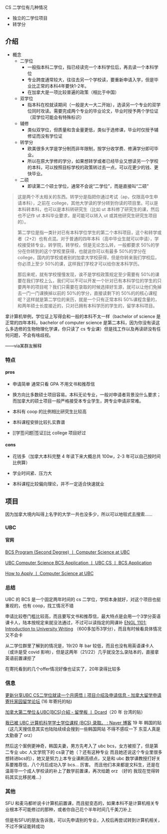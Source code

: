 CS 二学位有几种情况
- 独立的二学位项目
- 转学分

## 介绍

- 概念
	- 二学位
		- 一般指本科二学位，指已经读完一个本科学位后，再去读一个本科学位
		- 专业跨度通常较大，往往去另一个学校读，要重新申请入学，但是毕业比正常的本科4年要快1-2年。
		- 在加拿大是一项比较普遍的政策（相比于中国）
	- 双学位
		- 指本科在校就读期间（一般是大一大二开始），选读另一个专业的双学位同时攻读。需要完成两个专业的毕业论文，毕业时授予两个学位证（双学位可能会有特殊标识）
	- 辅修
		- 类似双学位，但质量和含金量更低，类似于选修课，毕业时仅授予辅修证而没有学位证
	- 转学分
		- 欧美很多大学是学分制而非年限制，按学分收学费、修满学分即可毕业。
		- 所以在原大学修的学分，如果想转学或者已经毕业又想读另一个学校的本科，可以按照目标学校的政策转过去一点，可以花更少的钱、更快毕业。
	- 二硕
		- 即读第二个硕士学位，通常不会说“二学位”，而是直接叫“二硕”


>这是两个不太相关的东西。转学分是指把你通过考试（ap，仅限高中生申请本科），之前在 college，其他大学读的学分转到你读的项目里。可以是本科转本科，也可以是本科转研究生（比如 ut 本科修了研究生的课，然后也不记作 ut 本科毕业要求，是可能可以转入 ut 或其他研究生研究生项目的）。
>
>第二学位是指一类针对已有本科学位学生的第二个本科项目，这个和转学或者（2+2）也有点混。对于普通的四年本科（高中毕业生就可以申请），学校接受转专业，转学院，转学校，但是无论怎么转，一般都要求 50%的学分在你转到的这个学校里获得，也就说你可以有最多 50%的学分在 college，国内的学校或者别的加拿大学校获得，但是你转来我们学校后，你必须上至少 50%的课，这样我们学校才可以给你发本科学历。
>
>那后来呢，就有学校慢慢发现，诶不是学校政策规定至少需要有 50%的课要在我们学校上么，我们可以不可以开发一个针对已有本科学位的学生的只要两年的项目呢？我们只需要在录取的时候选择好生源，就可以让他们免掉去一门一门课换掉以前的 50%的学分，直接读剩下的 50%的的核心课程呢？这样就是第二学位的来历，就是一个只有正常本科 50%课程含量的，和两年硕士长度接近的，只对已拥有本科学历的学生的，留学本科项目。
>
拿计算机举例，学位证上写得会和一般的本科不太一样（bachelor of science 是正常的四年本科，bachelor of computer science 是第二本科，因为你没有读这么多选修的生物物理化学课，你只读了 cs 专业课）但是找工作以及再读研没有任何问题，不会有啥歧视。
>
——via某群友解释

### 特点

#### pros

- 申请简单 通常只看 GPA 不用文书和推荐信

- 换方向比多数硕士项目容易。本科无论专业，一般对申请者背景没什么要求；而加拿大的硕士项目一般严格接受本专业学生，跨专业申请非常难。

- 本科有 coop 的比例相比研究生比较高

- 本科课程安排比较扎实靠谱 

- [[学签问题|签证]]比 college 项目好过

#### cons

- 花钱多（加拿大本科完整 4 年读下来大概总共 100w，2-3 年可以自己按时间比例算）

- 学业时间紧、压力大

- 本科课程比较偏向理论，并不一定适合快速就业


## 项目

因为加拿大境内叫得上名字的大学一共也没多少，所以可以地毯式去搜索……

### UBC

#### 官网

[BCS Program (Second Degree) 丨 Computer Science at UBC](https://www.cs.ubc.ca/students/undergrad/degree-programs/bcs-program-second-degree)

[UBC Computer Science BCS Application 丨 UBC CS 丨 BCS Application](https://www.cs.ubc.ca/bcs/)

[How to Apply 丨 Computer Science at UBC](https://www.cs.ubc.ca/students/undergrad/degree-programs/bcs-program-second-degree/how-apply)

### 总结
UBC 的 BCS 是一个固定两年时间的 cs 二学位，学校本身就好，对这个项目也挺重视的，也有 coop，找工情况不错

申请比较卷门槛比较高，而且要写文书和推荐信，最大特点是会用一个3学分英语课卡人，陆本按规定来就没法通过，不过可以读指定的网课补 [ENGL 1101: Introduction to University Writing](https://www.tru.ca/distance/courses/engl1101.html) （600多加币3学分），而且有时候看具体情况又不会卡

从二学位群里了解到的情况是，19/20 年 bar 较低，而且也没有用英语课卡人（或许是受 covid 影响），但是这两年（21/22）几乎就没怎么录陆本的，直接拿英语前置课拒了

在寄托看到的几个offer情况好像也证实了，20年录得比较多

### 信息

[更新分享UBC CS二学位就读一个月感悟丨项目介绍及申请信息 - 加拿大留学申请 寄托家园留学论坛](https://bbs.gter.net/thread-1979876-1-1.html) (16 年寄托的帖)

[加拿大第二學位＆UBC(BCS)介紹 - 留學板 丨 Dcard](https://www.dcard.tw/f/studyabroad/p/234864485)（20 年 台湾的贴）

[我已被 UBC 计算机科学学士学位课程 (BCS) 录取。 : Naver 博客](https://m.blog.naver.com/PostView.naver?isHttpsRedirect=true&blogId=kanatian&logNo=221587324321)
19 年 韩国的贴（这几天搜信息其实也陆陆续续会搜到一些韩国网站 不得不感叹一下 东亚人真是太勤奋了 orz）

然后这个案例更神奇，韩国夫妻，男方先考入了 ubc bcs，女方被拒了，但是第二专业 ubc 人文学院下的 cs录了她（？还有这种专业 而且她还说这个专业里很多想转进bcs的），她又是努力上本专业课刷高绩点，又是和 ubc 数学课教授打好关系要推荐信，八个月后成功入学 bcs... 厉害。
而且他们本来都是文科生，还是在温哥华一个成人学校读的补上了数学前置课，再次给跪 orz
（好的 我现在觉得转码其实比移民难...）

### 其他

SFU 和麦马都听说卡计算机前置课，而且挺变态的，如果本科不是计算机相关专业根本不可能修过的那种，或者你自己花个半年时间几千美刀补上

但是有SFU的朋友告诉我，可以先申请别的专业，入校后再尝试转到计算机相关，不过不保证能转成功